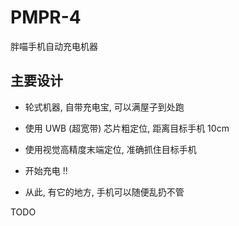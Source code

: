 # PMPR-4
胖喵手机自动充电机器


## 主要设计

+ 轮式机器, 自带充电宝, 可以满屋子到处跑

+ 使用 UWB (超宽带) 芯片粗定位, 距离目标手机 10cm

+ 使用视觉高精度末端定位, 准确抓住目标手机

+ 开始充电 !!

+ 从此, 有它的地方, 手机可以随便乱扔不管


TODO
